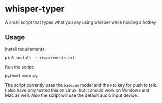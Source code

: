 # whisper-typer

A small script that types what you say using whisper while holding a hotkey

## Usage

Install requirements:

```bash
pip3 install -r requirements.txt
```

Run the script:

```bash
python3 main.py
```

The script currently uses the `base.en` model and the `F16` key for push to talk. I also have only tested this on Linux, but it should work on Windows and Mac as well. Also the script will use the default audio input device.
